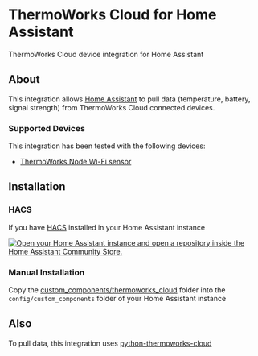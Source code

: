# ThermoWorks Cloud for Home Assistant
ThermoWorks Cloud device integration for Home Assistant

## About
This integration allows [Home Assistant](https://www.home-assistant.io/) to pull data (temperature, battery, signal strength) from ThermoWorks Cloud connected devices.

### Supported Devices
This integration has been tested with the following devices:
* [ThermoWorks Node Wi-Fi sensor](https://www.thermoworks.com/node/)

## Installation
### HACS
If you have [HACS](https://hacs.xyz/) installed in your Home Assistant instance

[![Open your Home Assistant instance and open a repository inside the Home Assistant Community Store.](https://my.home-assistant.io/badges/hacs_repository.svg)](https://my.home-assistant.io/redirect/hacs_repository/?owner=a2hill&repository=ha-thermoworks-cloud&category=integration)

### Manual Installation
Copy the [custom_components/thermoworks_cloud](custom_components/thermoworks_cloud) folder into the `config/custom_components` folder of your Home Assistant instance

## Also
To pull data, this integration uses [python-thermoworks-cloud](https://github.com/a2hill/python-thermoworks-cloud)